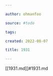 ```yaml
---

author: ohmanfoo

source: #todo

tags: 

created: 2022-08-07

title: 1931

---
```

[[1931.md]]#1931.md